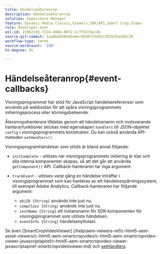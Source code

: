 ```yaml
---
title: Händelseåteranrop
description: Händelseåteranrop
solution: Experience Manager
feature: Dynamic Media Classic,Viewers,SDK/API,Smart Crop,Video
role: Developer,User
exl-id: 21962c01-f224-408d-8072-1c7f5d78ac4b
source-git-commit: 1aa8be858b0ba8ec9b99753d43c202b35ed58c30
workflow-type: tm+mt
source-wordcount: '150'
ht-degree: 0%

---
```


# Händelseåteranrop{#event-callbacks}

Visningsprogrammet har stöd för JavaScript händelsereferenser som används på webbsidan för att spåra visningsprogrammets initieringsprocess eller körningsbeteende.

Återanropshanterare tilldelas genom att händelsenamn och motsvarande hanterarfunktioner skickas med egenskapen `handlers` till JSON-objektet `config` i visningsprogrammets konstruktor. Du kan också använda API-metoden `setHandlers()`.

Visningsprogramhändelser som stöds är bland annat följande:

* `initComplete` - utlöses när visningsprogrammets initiering är klar och alla interna komponenter skapas, så att det går att använda `getComponent()` API. Callback-hanteraren tar inga argument.

* `trackEvent` - utlöses varje gång en händelse inträffar i visningsprogrammet som kan hanteras av ett händelsespårningssystem, till exempel Adobe Analytics. Callback-hanteraren har följande argument:

   * `objID {String}` används inte just nu.
   * `compClass {String}` används inte just nu.
   * `instName {String}` ett instansnamn för SDK-komponenten för visningsprogrammet som utlöste händelsen.
   * `eventInfo {String}` händelsenyttolast.

Se även [SmartCropVideoViewer]
(/help/aem-viewers-ref/c-html5-aem-asset-viewers/c-html5-aem-smartcropvideo/c-html5-aem-smartcropvideo-viewer-javascriptapiref/r-html5-aem-smartcropvideo-viewer-javascriptapiref-smartcropvideoviewer.md) och [setHandlers](/help/aem-viewers-ref/c-html5-aem-asset-viewers/c-html5-aem-smartcropvideo/c-html5-aem-smartcropvideo-viewer-javascriptapiref/r-html5-aem-smartcropvideo-viewer-javascriptapiref-sethandlers.md).
